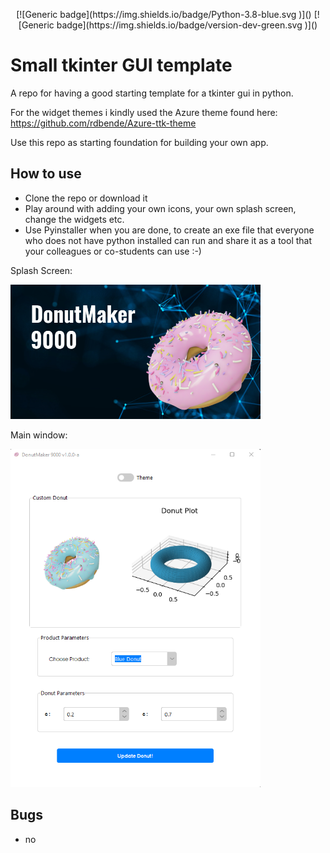 <p align="center">
[![Generic badge](https://img.shields.io/badge/Python-3.8-blue.svg )]()
[![Generic badge](https://img.shields.io/badge/version-dev-green.svg )]()
</p>



# Small tkinter GUI template

A repo for having a good starting template for a tkinter gui in python.

For the widget themes i kindly used the Azure theme found here: https://github.com/rdbende/Azure-ttk-theme

Use this repo as starting foundation for building your own app.
 
 
## How to use
 * Clone the repo or download it
 * Play around with adding your own icons, your own splash screen, change the widgets etc. 
 * Use Pyinstaller when you are done, to create an exe file that everyone who does not have python installed can run and share it as a tool that your colleagues or co-students can use :-) 


Splash Screen:



<img src="./doc/splash_screen.png" width="400">




Main window:

<img src="./doc/main_window.png" width="400">



## Bugs
 - no 
